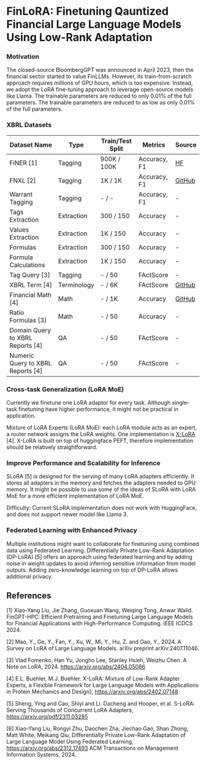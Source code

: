 # FinLoRA: Finetuning Qauntized Financial Large Language Models Using Low-Rank Adaptation


### Motivation

The closed-source BloombergGPT was announced in April 2023, then the financial sector started to value FinLLMs. However,
its train-from-scratch approach requires millions of GPU hours, which is too expensive. Instead, we adopt the LoRA
fine-tuning approach to leverage open-source models like Llama. The trainable parameters are reduced to only 0.01% of
the full parameters. The trainable parameters are reduced to as low as only 0.01% of the full parameters.

### XBRL Datasets

| Dataset Name                       | Type        | Train/Test Split | Metrics      | Source                                                                                                                        |
|------------------------------------|-------------|------------------|--------------|-------------------------------------------------------------------------------------------------------------------------------|
| FiNER \[1]                         | Tagging     | 900K / 100K      | Accuracy, F1 | [HF](https://huggingface.co/datasets/nlpaueb/finer-139?row=16)                                                                |
| FNXL \[2]                          | Tagging     | 1K / 1K          | Accuracy, F1 | [GitHub](https://github.com/soummyaah/FNXL)                                                                                   |
| Warrant Tagging                    | Tagging     | - / -            | Accuracy, F1 | -                                                                                                                             |
| Tags Extraction                    | Extraction  | 300 / 150        | Accuracy     | -                                                                                                                             |
| Values Extraction                  | Extraction  | 1K / 150         | Accuracy     | -                                                                                                                             |
| Formulas                           | Extraction  | 300 / 150        | Accuracy     | -                                                                                                                             |
| Formula Calculations               | Extraction  | 1K / 150         | Accuracy     | -                                                                                                                             |
| Tag Query \[3]                     | Tagging     | - / 50           | FActScore    | -                                                                                                                             |
| XBRL Term \[4]                     | Terminology | - / 6K           | FActScore    | [GitHub](https://github.com/KirkHan0920/XBRL-Agent/blob/main/Datasets/XBRL%20Terminology.xlsx)                                |
| Financial Math \[4]                | Math        | - / 1K           | Accuracy     | [GitHub](https://github.com/KirkHan0920/XBRL-Agent/blob/main/Datasets/formulas_with_explanations_with_questions_with_gt.xlsx) |
| Ratio Formulas \[3]                | Math        | - / 50           | Accuracy     | -                                                                                                                             |
| Domain Query to XBRL Reports \[4]  | QA          | - / 50           | FActScore    | -                                                                                                                             |
| Numeric Query to XBRL Reports \[4] | QA          | - / 50           | FActScore    | -                                                                                                                             |

### Cross-task Generalization (LoRA MoE)

Currently we finetune one LoRA adaptor for every task. Although single-task finetuning have higher performance, it might
not be practical in application.

Mixture of LoRA Experts (LoRA MoE): each LoRA module acts as an expert, a router network assigns the LoRA weights. One
implementation is [X-LoRA](https://arxiv.org/pdf/2402.07148) [4]. X-LoRA is built on top of huggingface PEFT, therefore
implementation should be relatively straightforward.

### Improve Performance and Scalability for Inference

SLoRA [5] is designed for the serving of many LoRA adapters efficiently. It stores all adapters in the memory and
fetches the adapters needed to GPU memory. It might be possible to use some of the ideas of SLoRA with LoRA MoE for a
more
efficient implementation of LoRA MoE.

Difficulty: Current SLoRA implementation does not work with HuggingFace, and does not support newer model like Llama 3.

### Federated Learning with Enhanced Privacy

Multiple institutions might want to collaborate for finetuning using combined data using Federated Learning.
Differentially Private Low-Rank Adaptation (DP-LoRA) [5] offers an approach using federated learning and by adding noise
in weight updates to avoid inferring sensitive information from model outputs. Adding zero-knowledge learning on top of
DP-LoRA allows additional privacy.

[//]: # (Different user base, our model serve community, open-source well, we use finetuning)

[//]: # (assume large amount of user: )

[//]: # (e)

[//]: # (percentage)

[//]: # (compare results with icdcs)

## References

[1] Xiao-Yang Liu, Jie Zhang, Guoxuan Wang, Weiqing Tong, Anwar Walid. FinGPT-HPC: Efficient Pretraining and Finetuning
Large Language Models for Financial Applications with High-Performance Computing. IEEE ICDCS 2024.

[2] Mao, Y., Ge, Y., Fan, Y., Xu, W., Mi, Y., Hu, Z. and Gao, Y., 2024. A Survey on LoRA of Large Language Models. arXiv
preprint arXiv:2407.11046.

[3] Vlad Fomenko, Han Yu, Jongho Lee, Stanley Hsieh, Weizhu Chen. A Note on LoRA, 2024. https://arxiv.org/abs/2404.05086

[4] E.L. Buehler, M.J. Buehler. X-LoRA: Mixture of Low-Rank Adapter Experts, a Flexible Framework for Large Language
Models with Applications in Protein Mechanics and Design}, https://arxiv.org/abs/2402.07148

[5] Sheng, Ying and Cao, Shiyi and Li. Dacheng and Hooper, et al. S-LoRA: Serving Thousands of Concurrent LoRA
Adapters, https://arxiv.org/pdf/2311.03285

[6] Xiao-Yang Liu, Rongyi Zhu, Daochen Zha, Jiechao Gao, Shan Zhong, Matt White, Meikang Qiu,
Differentially Private Low-Rank Adaptation of Large Language Model Using Federated
Learning, https://arxiv.org/abs/2312.17493 ACM Transactions on Management Information Systems, 2024.
